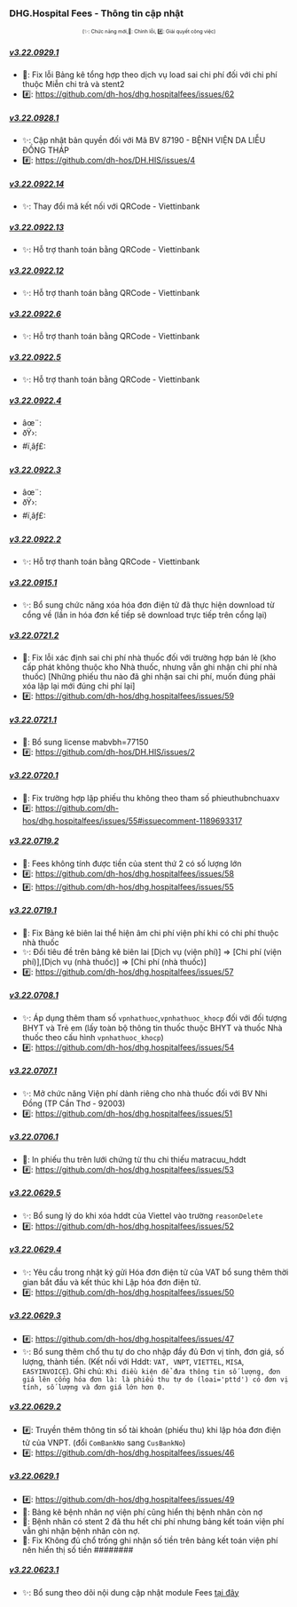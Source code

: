 ﻿### DHG.Hospital Fees - Thông tin cập nhật

<div align="center" style="font-size:xx-small">(✨: Chức năng mới,🐛: Chỉnh lỗi, #️⃣: Giải quyết công việc) </div>

##### [v3.22.0929.1]()

-  🐛: Fix lỗi Bảng kê tổng hợp theo dịch vụ load sai chi phí đối với chi phí thuộc Miễn chi trả và stent2
-  #️⃣: https://github.com/dh-hos/dhg.hospitalfees/issues/62

##### [v3.22.0928.1]()

-  ✨: Cập nhật bản quyền đối với Mã BV 87190 - BỆNH VIỆN DA LIỄU ĐỒNG THÁP
-  #️⃣: https://github.com/dh-hos/DH.HIS/issues/4

##### [v3.22.0922.14]()

-  ✨: Thay đổi mã kết nối với QRCode - Viettinbank

##### [v3.22.0922.13]()

-  ✨: Hỗ trợ thanh toán bằng QRCode - Viettinbank

##### [v3.22.0922.12]()

-  ✨: Hỗ trợ thanh toán bằng QRCode - Viettinbank

##### [v3.22.0922.6]()

-  ✨: Hỗ trợ thanh toán bằng QRCode - Viettinbank

##### [v3.22.0922.5]()

-  ✨: Hỗ trợ thanh toán bằng QRCode - Viettinbank

##### [v3.22.0922.4]()

-  âœ¨:
-  ðŸ›:
-  #ï¸âƒ£:

##### [v3.22.0922.3]()

-  âœ¨:
-  ðŸ›:
-  #ï¸âƒ£:

##### [v3.22.0922.2]()

-  ✨: Hỗ trợ thanh toán bằng QRCode - Viettinbank

##### [v3.22.0915.1]()

-  ✨: Bổ sung chức năng xóa hóa đơn điện tử đã thực hiện download từ cổng về (lần in hóa đơn kế tiếp sẽ download trực tiếp trên cổng lại)

##### [v3.22.0721.2]()

-  🐛: Fix lỗi xác định sai chi phí nhà thuốc đối với trường hợp bán lẻ (kho cấp phát không thuộc kho Nhà thuốc, nhưng vẫn ghi nhận chi phí nhà thuốc) [Những phiếu thu nào đã ghi nhận sai chi phí, muốn đúng phải xóa lập lại mới đúng chi phí lại]
-  #️⃣: https://github.com/dh-hos/dhg.hospitalfees/issues/59

##### [v3.22.0721.1]()

-  🐛: Bổ sung license mabvbh=77150
-  #️⃣: https://github.com/dh-hos/DH.HIS/issues/2

##### [v3.22.0720.1]()

-  🐛: Fix trường hợp lập phiếu thu không theo tham số phieuthubnchuaxv
-  #️⃣: https://github.com/dh-hos/dhg.hospitalfees/issues/55#issuecomment-1189693317

##### [v3.22.0719.2]()

-  🐛: Fees không tính được tiền của stent thứ 2 có số lượng lớn
-  #️⃣: https://github.com/dh-hos/dhg.hospitalfees/issues/58
-  #️⃣: https://github.com/dh-hos/dhg.hospitalfees/issues/55

##### [v3.22.0719.1]()

-  🐛: Fix Bảng kê biên lai thể hiện âm chi phí viện phí khi có chi phí thuộc nhà thuốc
-  ✨: Đổi tiêu đề trên bảng kê biên lai [Dịch vụ (viện phí)] => [Chi phí (viện phí)],[Dịch vụ (nhà thuốc)] => [Chi phí (nhà thuốc)]
-  #️⃣: https://github.com/dh-hos/dhg.hospitalfees/issues/57

##### [v3.22.0708.1]()

-  ✨: Áp dụng thêm tham số `vpnhathuoc`,`vpnhathuoc_khocp` đối với đối tượng BHYT và Trẻ em (lấy toàn bộ thông tin thuốc thuộc BHYT và thuốc Nhà thuốc theo cấu hình `vpnhathuoc_khocp`)
-  #️⃣: https://github.com/dh-hos/dhg.hospitalfees/issues/54

##### [v3.22.0707.1]()

-  ✨: Mở chức năng Viện phí dành riêng cho nhà thuốc đối với BV Nhi Đồng (TP Cần Thơ - 92003)
-  #️⃣: https://github.com/dh-hos/dhg.hospitalfees/issues/51

##### [v3.22.0706.1]()

-  🐛: In phiếu thu trên lưới chứng từ thu chi thiếu matracuu_hddt
-  #️⃣: https://github.com/dh-hos/dhg.hospitalfees/issues/53

##### [v3.22.0629.5]()

-  ✨: Bổ sung lý do khi xóa hddt của Viettel vào trường `reasonDelete`
-  #️⃣: https://github.com/dh-hos/dhg.hospitalfees/issues/52

##### [v3.22.0629.4]()

-  ✨: Yêu cầu trong nhật ký gửi Hóa đơn điện tử của VAT bổ sung thêm thời gian bắt đầu và kết thúc khi Lập hóa đơn điện tử.
-  #️⃣: https://github.com/dh-hos/dhg.hospitalfees/issues/50

##### [v3.22.0629.3]()

-  #️⃣: https://github.com/dh-hos/dhg.hospitalfees/issues/47
-  ✨: Bổ sung thêm chổ thu tự do cho nhập đầy đủ Đơn vị tính, đơn giá, số lượng, thành tiền. (Kết nối với Hddt: `VAT, VNPT`, `VIETTEL`, `MISA`, `EASYINVOICE`). Ghi chú: `Khi điều kiện để đưa thông tin số lượng, đơn giá lên cổng hóa đơn là: là phiếu thu tự do (loai='pttd') có đơn vị tính, số lượng và đơn giá lớn hơn 0.`

##### [v3.22.0629.2]()

-  #️⃣: Truyền thêm thông tin số tài khoản (phiếu thu) khi lập hóa đơn điện tử của VNPT. (đổi `ComBankNo` sang `CusBankNo`)
-  #️⃣: https://github.com/dh-hos/dhg.hospitalfees/issues/46

##### [v3.22.0629.1]()

-  #️⃣: https://github.com/dh-hos/dhg.hospitalfees/issues/49
-  🐛: Bảng kê bệnh nhân nợ viện phí cũng hiển thị bệnh nhân còn nợ
-  🐛: Bệnh nhân có stent 2 đã thu hết chi phí nhưng bảng kết toán viện phí vẫn ghi nhận bệnh nhân còn nợ.
-  🐛: Fix Không đủ chổ trống ghi nhận số tiền trên bảng kết toán viện phí nên hiển thị số tiền ########

##### [v3.22.0623.1]()

-  ✨: Bổ sung theo dõi nội dung cập nhật module Fees [tại đây](https://github.com/dh-hos/dhg.hospitalfees/blob/main/Deploy_Tools/CHANGELOG.md)
